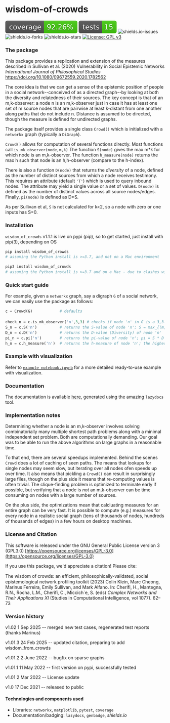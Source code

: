 # wisdom-of-crowds

![coverage](https://raw.githubusercontent.com/cvklein/wisdom-of-crowds/main/tests/.reports/coverage-badge.svg)
![tests](https://raw.githubusercontent.com/cvklein/wisdom-of-crowds/main/tests/.reports/tests-badge.svg)
![shields.io-issues](https://img.shields.io/github/issues/cvklein/wisdom-of-crowds)
![shields.io-forks](https://img.shields.io/github/forks/cvklein/wisdom-of-crowds)
![shields.io-stars](https://img.shields.io/github/stars/cvklein/wisdom-of-crowds)
[![License: GPL v3](https://img.shields.io/badge/License-GPL%20v3-blue.svg)](https://www.gnu.org/licenses/gpl-3.0)

### The package

This package provides a replication and extension of the measures described in Sullivan et al. (2020) Vulnerability in Social Epistemic Networks *International Journal of Philosophical Studies*  https://doi.org/10.1080/09672559.2020.1782562


The core idea is that we can get a sense of the epistemic position of people in a social network--conceived of as a directed graph--by looking at both the diversity and relatedness of their sources. The key concept is that of an m,k-observer: a node n is an m,k-observer just in case it has at least one set of m source nodes that are pairwise at least k-distant from one another along paths that do not include n. Distance is assumed to be directed, though the measure is defined for undirected graphs.

The package itself provides a single class ``Crowd()`` which is initialized with a ``networkx`` graph (typically a ``DiGraph``).

``Crowd()`` allows for computation of several functions directly. Most functions call ``is_mk_observer(node,m,k)`` The function ``S(node)`` gives the max m\*k for which  node is an m,k-observer. The function ``h_measure(node)`` returns the max h such that node is an h,h-observer (compare to the h-index).

There is also a function ``D(node)`` that returns the *diversity* of a node, defined as the number of distinct  sources from which a node receives testimony. This requires an  attribute (default `'T'`) which is used to query inbound nodes. The attribute may yield a single value or a set of values.  ``D(node)`` is defined as the number of distinct values  across all source nodes/edges.  Finally, ``pi(node)`` is defined as D*S.

As per Sullivan et al, ``S`` is not calculated for k<2, so a node with zero or one inputs has S=0.

### Installation
`wisdom_of_crowds` v1.1.1 is live on pypi (pip), so to get started, just install with pip(3), depending on OS
```bash
pip install wisdom_of_crowds  
# assuming the Python install is >=3.7, and not on a Mac environment
```

```bash
pip3 install wisdom_of_crowds
# assuming the Python install is >=3.7 and on a Mac - due to clashes with the default Mac Python 2.x install
```

### Quick start guide
For example, given a ``networkx`` graph, say a digraph ``G`` of a social network, we can easily use the package as follows:
```python
c = Crowd(G)            # defaults

check_n = c.is_mk_observer('n',3,3) # checks if node 'n' in G is a 3,3-observer
S_n = c.S('n')          # returns the S-value of node 'n'; S = max_{(m,k) in MK}(m * k)
D_n = c.D('n')          # returns the D-value (Diversity) of node 'n'
pi_n = c.pi('n')        # returns the pi-value of node 'n'; pi = S * D
h_n = c.h_measure('n')  # returns the h-measure of node 'n'; the highest h for which mk_observer('n', h, h) is True
```

### Example with visualization
Refer to [``example notebook.ipynb``](https://github.com/cvklein/wisdom-of-crowds/blob/main/example%20notebook.ipynb) for a more detailed ready-to-use example with visualization.

### Documentation
The documentation is available [here](https://github.com/cvklein/wisdom-of-crowds/blob/main/docs/wisdom_of_crowds.py.md), generated using the amazing ``lazydocs`` tool.

### Implementation notes

Determining whether a node is an m,k-observer involves solving combinatorially many multiple shortest path problems along with a minimal independent set problem. Both are computationally demanding. Our goal was to be able to run the above algorithms on large graphs in a reasonable time.

To that end, there are several speedups implemented. Behind the scenes ``Crowd`` does a lot of caching of seen paths. The means that lookups for single nodes may seem slow, but iterating over all nodes ofen speeds up over time. It also means that pickling a ``Crowd()`` can result in surprisingly large files, though on the plus side it means that re-computing values is often trivial.  The clique-finding problem is optimized to terminate early if possible, but verifying that a node is *not* an m,k-observer can be time consuming on nodes with a large number of sources.

On the plus side, the optimizations mean that calcluating measures for an entire graph can be very fast. It is possible to compute (e.g.) measures for every node in a realistic social graph (tens of thousands of nodes,  hundreds of thousands of edges) in a few hours on desktop machines.


### License and Citation

This software is released under the GNU General Public License version 3 (GPL3.0) [https://opensource.org/licenses/GPL-3.0](https://opensource.org/licenses/GPL-3.0)

If you use this package, we'd appreciate a citation! Please cite:

The wisdom of crowds: an eﬃcient, philosophically-validated, social epistemological
network profiling toolkit (2023) Colin Klein, Marc Cheong, Marinus Ferreira, Emily
Sullivan, and Mark Alfano. In: Cherifi, H., Mantegna, R.N., Rocha, L.M., Cherifi, C.,
Miccich\`e, S. (eds) *Complex Networks and Their Applications XI* (Studies in Computational Intelligence, vol 1077). 62–73

### Version history
v1.02 1 Sep 2025 -- merged new test cases, regenerated test reports (thanks Marinus)

v1.01.3 24 Feb 2025 -- updated citation, preparing to add wisdom_from_crowds

v1.01.2 2 June 2022 -- bugfix on sparse graphs

v1.01.1 11 May 2022 -- first version on pypi, successfully tested

v1.01 2 Mar 2022 -- License update

v1.0  17 Dec 2021  -- released to public


#### Technologies and components used
* Libraries: ``networkx``, ``matplotlib``, ``pytest``, ``coverage``
* Documentation/badging: ``lazydocs``, ``genbadge``, *shields.io*
